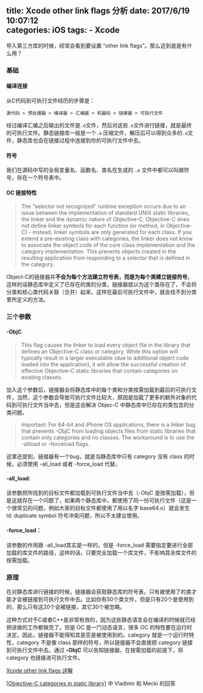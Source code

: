 title: Xcode other link flags 分析
date: 2017/6/19 10:07:12  
categories: iOS
tags:
	- Xcode
---

导入第三方库的时候，经常会看到要设置 “other link flags”。那么这到底是有什么用？

<!--more-->

### 基础
#### 编译连接
从C代码到可执行文件经历的步骤是：
```
源代码 > 预处理器 > 编译器 > 汇编器 > 机器码 > 链接器 > 可执行文件
```

经过编译汇编之后输出的文件是`.o`文件，然后对这些`.o`文件进行链接，就是最终的可执行文件。静态链接库一般是一个`.a` 压缩文件，解压后可以得到众多的`.o`文件，静态库也会在链接过程中连接到你的可执行文件中去。



#### 符号

我们在源码中写的全局变量名、函数名、类名在生成的 `.o` 文件中都可以叫做符号，存在一个符号表中。



#### OC 链接特性

> The “selector not recognized” runtime exception occurs due to an issue between the implementation of standard UNIX static libraries, the linker and the dynamic nature of Objective-C. Objective-C does not define linker symbols for each function (or method, in Objective-C) - instead, linker symbols are only generated for each class. If you extend a pre-existing class with categories, the linker does not know to associate the object code of the core class implementation and the category implementation. This prevents objects created in the resulting application from responding to a selector that is defined in the category.

Object-C的链接器并**不会为每个方法建立符号表，而是为每个类建立链接符号**。这样的话静态库中定义了已存在的类的分类，链接器就以为这个类存在了，不会将分类和核心类代码关联（合并）起来，这样在最后可执行文件中，就会找不到分类里所定义的方法。





### 三个参数

#### -ObjC

> This flag causes the linker to load every object file in the library that defines an Objective-C class or category. While this option will typically result in a larger executable (due to additional object code loaded into the application), it will allow the successful creation of effective Objective-C static libraries that contain categories on existing classes.

加入这个参数后，链接器会将静态库中的每个类和分类按需加载到最后的可执行文件，当然，这个参数会导致可执行文件比较大，原因是加载了更多的额外对象的代码到可执行文件当中去，但是这会解决 Objec-C 中静态库中已存在的类包含的分类问题。

> Important: For 64-bit and iPhone OS applications, there is a linker bug that prevents -ObjC from loading objects files from static libraries that contain only categories and no classes. The workaround is to use the -allload or -forceload flags.

这里还提到，链接器有一个bug，就是当静态库中只有 category 没有 class 的时候，必须使用 -all_load 或者 -force_load 代替。



#### -all_load:

该参数把所找到的目标文件都加载到可执行文件当中去（-ObjC 是按需加载），但是这就存在一个问题了，如果两个静态库中，都使用了同一份可执行文件（这是一个很常见的问题，例如大家的目标文件都使用了用以名字 base64.o）就会发生 ld: duplicate symbol 符号冲突问题，所以不太建议使用。



#### -force_load：

该参数的作用跟 -all_load其实是一样的，但是 -force_load 需要指定要进行全部加载的库文件的路径，这样的话，只要完全加载一个库文件，不影响其余库文件的按需加载。



### 原理

在对静态库进行链接的时候，链接器会获取静态库的符号表。只有被使用了的类才能才会被链接到可执行文件中去。比如你有50个类文件，但是只有20个是使用到的，那么只有这20个会被链接，其它30个被忽略。

这种方式对于C或者C++是非常有效的，因为这些静态语言会在编译的时候就已经把该做的工作都做完了。但是 OC 是一门动态语言，很多 OC 的特性要在运行时决定。因此，链接器不能得知其是否是被使用到的。category 就是一个运行时特性，category 不是像 class 那样的符号，所以链接器不会直接把 category 链接到可执行文件中去。通过 **-ObjC** 可以告知链接器，在按需加载的前提下，将 category 也链接进可执行文件。







[Xcode other link flags 详解](http://simplecodesky.com/2017/06/14/Xcode-other-link-flags-详解/)

[[Objective-C categories in static library](https://stackoverflow.com/questions/2567498/objective-c-categories-in-static-library)] 中 Vladimir 和 Mecki 的回答